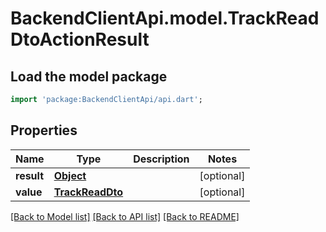 # BackendClientApi.model.TrackReadDtoActionResult

## Load the model package
```dart
import 'package:BackendClientApi/api.dart';
```

## Properties
Name | Type | Description | Notes
------------ | ------------- | ------------- | -------------
**result** | [**Object**](.md) |  | [optional] 
**value** | [**TrackReadDto**](TrackReadDto.md) |  | [optional] 

[[Back to Model list]](../README.md#documentation-for-models) [[Back to API list]](../README.md#documentation-for-api-endpoints) [[Back to README]](../README.md)



